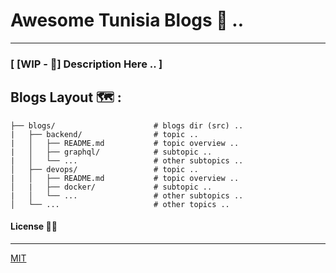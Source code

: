 # Awesome Tunisia Blogs 📕 .. 
---

### [ [WIP - 🚧] Description Here .. ] 



## Blogs Layout 🗺 :

```shell
├── blogs/                      # blogs dir (src) ..
|   ├── backend/                # topic ..
|   │   ├── README.md           # topic overview ..
|   │   ├── graphql/            # subtopic ..
|   │   └── ...                 # other subtopics ..
│   ├── devops/                 # topic ..
|   │   ├── README.md           # topic overview ..
│   |   ├── docker/             # subtopic ..
|   │   └── ...                 # other subtopics ..
│   └── ...                     # other topics ..
```


#### License 🙏🏻
---
[MIT](https://choosealicense.com/licenses/mit/)